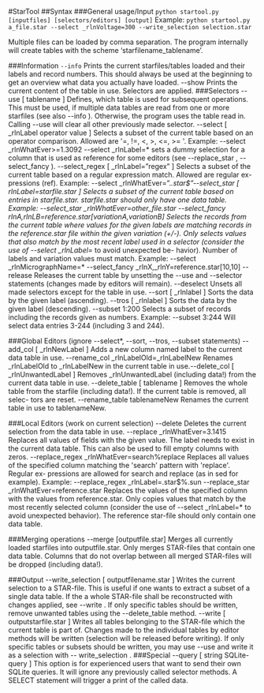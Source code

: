 #StarTool
##Syntax
###General usage/Input
`python startool.py [inputfiles] [selectors/editors] [output]`
Example: `python startool.py a_file.star --select _rlnVoltage=300 --write_selection selection.star`

Multiple files can be loaded by comma separation. The program internally will create tables with the
scheme ‘starfilename_tablename’.

###Information
`--info`
Prints the current starfiles/tables loaded and their labels and record numbers. This should always be
used at the beginning to get an overview what data you actually have loaded.
--show
Prints the current content of the table in use. Selectors are applied.
###Selectors
--use [ tablename ]
Defines, which table is used for subsequent operations. This must be used, if multiple data tables are
read from one or more starfiles (see also --info ). Otherwise, the program uses the table read in.
Calling --use will clear all other previously made selector.
--select [ _rlnLabel operator value ]
Selects a subset of the current table based on an operator comparison. Allowed are '=, !=, \<, \>, \<=,
\>= '.
Example: --select _rlnWhatEver\>=1.3092
--select _rlnLabel=* sets a dummy selection for a column that is used as reference for some
editors (see --replace_star , --select_fancy ).
--select_regex [ _rlnLabel=”regex” ]
Selects a subset of the current table based on a regular expression match. Allowed are regular ex-
pressions (ref).
Example: --select _rlnWhatEver=”.*\.star$”--select_star [ rlnLabel=starfile.star ]
Selects a subset of the current table based on entries in starfile.star. starfile.star should only have
one data table.
Example: --select_star _rlnWhatEver=other_file.star
--select_fancy rlnA,rlnLB=reference.star[variationA,variationB]
Selects the records from the current table where values for the given labels are matching records in
the reference.star file within the given variation (+/-). Only selects values that also match by the most
recent label used in a selector (consider the use of --select _rlnLabel=* to avoid unexpected be-
havior). Number of labels and variation values must match.
Example: --select
_rlnMicrographName=* --select_fancy _rlnX,_rlnY=reference.star[10,10]
--release
Releases the current table by unsetting the --use and --selector statements (changes made by editors
will remain).
--deselect
Unsets all made selectors except for the table in use.
--sort [ _rlnlabel ]
Sorts the data by the given label (ascending).
--tros [ _rlnlabel ]
Sorts the data by the given label (descending).
--subset 1:200
Selects a subset of records including the records given as numbers.
Example: --subset 3:244
Will select data entries 3-244 (including 3 and 244).

###Global Editors (ignore --select*, --sort, --tros, --subset statements)
--add_col [ _rlnNewLabel ]
Adds a new column named label to the current data table in use.
--rename_col _rlnLabelOld=_rlnLabelNew
Renames _rlnLabelOld to _rlnLabelNew in the current table in use.--delete_col [ _rlnUnwantedLabel ]
Removes _rlnUnwantedLabel (including data!) from the current data table in use.
--delete_table [ tablename ]
Removes the whole table from the starfile (including data!). If the current table is removed, all selec-
tors are reset.
--rename_table tablenameNew
Renames the current table in use to tablenameNew.

###Local Editors (work on current selection)
--delete
Deletes the current selection from the data table in use.
--replace _rlnWhatEver=3.1415
Replaces all values of fields with the given value. The label needs to exist in the current data table.
This can also be used to fill empty columns with zeros.
--replace_regex _rlnWhatEver=search%replace
Replaces all values of the specified column matching the 'search' pattern with 'replace'. Regular ex-
pressions are allowed for search and replace (as in sed for example).
Example: --replace_regex _rlnLabel=\.star$%\.sun
--replace_star _rlnWhatEver=reference.star
Replaces the values of the specified column with the values from reference.star. Only copies values
that match by the most recently selected column (consider the use of --select _rlnLabel=* to
avoid unexpected behavior). The reference star-file should only contain one data table.

###Merging operations
--merge [outputfile.star]
Merges all currently loaded starfiles into outputfile.star. Only merges STAR-files that contain one
data table. Columns that do not overlap between all merged STAR-files will be dropped (including
data!).

###Output
--write_selection [ outputfilename.star ]
Writes the current selection to a STAR-file. This is useful if one wants to extract a subset of a single
data table.
If the a whole STAR-file shall be reconstructed with changes applied, see --write . If only specific
tables should be written, remove unwanted tables using the --delete_table method.
--write [ outputstarfile.star ]
Writes all tables belonging to the STAR-file which the current table is part of. Changes made to the
individual tables by editor methods will be written (selection will be released before writing). If only
specific tables or subsets should be written, you may use --use and write it as a selection with --
write_selection .
###Special
--query [ string SQLite-query ]
This option is for experienced users that want to send their own SQLite queries. It will ignore any
previously called selector methods. A SELECT statement will trigger a print of the called data.
